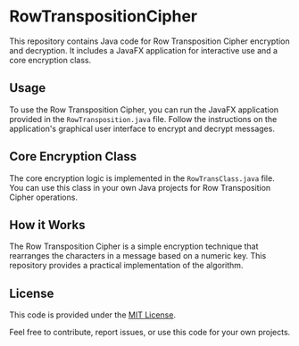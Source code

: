 # RowTranspositionCipher

This repository contains Java code for Row Transposition Cipher encryption and decryption. It includes a JavaFX application for interactive use and a core encryption class.

## Usage

To use the Row Transposition Cipher, you can run the JavaFX application provided in the `RowTransposition.java` file. Follow the instructions on the application's graphical user interface to encrypt and decrypt messages.

## Core Encryption Class

The core encryption logic is implemented in the `RowTransClass.java` file. You can use this class in your own Java projects for Row Transposition Cipher operations.

## How it Works

The Row Transposition Cipher is a simple encryption technique that rearranges the characters in a message based on a numeric key. This repository provides a practical implementation of the algorithm.

## License

This code is provided under the [MIT License](LICENSE).

Feel free to contribute, report issues, or use this code for your own projects.
